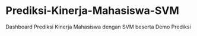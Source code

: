 # Prediksi-Kinerja-Mahasiswa-SVM
Dashboard Prediksi Kinerja Mahasiswa dengan SVM beserta Demo Prediksi

